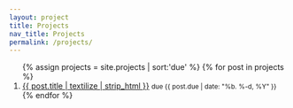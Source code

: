 ```yaml
---
layout: project
title: Projects
nav_title: Projects
permalink: /projects/
---
```


<ol>
{% assign projects = site.projects | sort:'due' %}
{% for post in projects %}
	<li>
		<a href="{{ site.baseurl }}{{ post.url }}">{{ post.title | textilize | strip_html }}</a>
		<small>due {{ post.due | date: "%b. %-d, %Y" }}</small>
	</li>
{% endfor %}
</ol>
